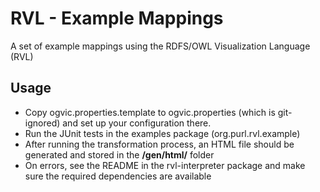 # RVL - Example Mappings #
 
A set of example mappings using the RDFS/OWL Visualization Language (RVL)

## Usage ##
 - Copy ogvic.properties.template to ogvic.properties (which is git-ignored) and set up your configuration there.
 - Run the JUnit tests in the examples package (org.purl.rvl.example)
 - After running the transformation process, an HTML file should be generated and stored in the **/gen/html/** folder
 - On errors, see the README in the rvl-interpreter package and make sure the required dependencies are available